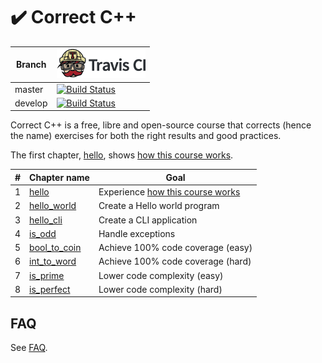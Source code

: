 # :heavy_check_mark: Correct C++

Branch|[![Travis CI logo](pics/TravisCI.png)](https://travis-ci.org)
---|---
master|[![Build Status](https://travis-ci.org/richelbilderbeek/correct_cpp.svg?branch=master)](https://travis-ci.org/richelbilderbeek/correct_cpp)
develop|[![Build Status](https://travis-ci.org/richelbilderbeek/correct_cpp.svg?branch=develop)](https://travis-ci.org/richelbilderbeek/correct_cpp)

Correct C++ is a free, libre and open-source course that corrects (hence the name) exercises for both the right results and good practices.

The first chapter, [hello](https://github.com/richelbilderbeek/correct_cpp), shows [how this course works](how_this_course_works.md).

#|Chapter name|Goal
---|---|---
1|[hello](https://github.com/richelbilderbeek/correct_cpp_hello)|Experience [how this course works](how_this_course_works.md)
2|[hello_world](https://github.com/richelbilderbeek/correct_cpp_hello_world)|Create a Hello world program
3|[hello_cli](https://github.com/richelbilderbeek/correct_cpp_hello_cli)|Create a CLI application
4|[is_odd](https://github.com/richelbilderbeek/correct_cpp_is_odd)|Handle exceptions
5|[bool_to_coin](https://github.com/richelbilderbeek/correct_cpp_bool_to_coin)|Achieve 100% code coverage (easy)
6|[int_to_word](https://github.com/richelbilderbeek/correct_cpp_int_to_word)|Achieve 100% code coverage (hard)
7|[is_prime](https://github.com/richelbilderbeek/correct_cpp_is_prime)|Lower code complexity (easy)
8|[is_perfect](https://github.com/richelbilderbeek/correct_cpp_is_perfect)|Lower code complexity (hard)

## FAQ

See [FAQ](faq.md).
